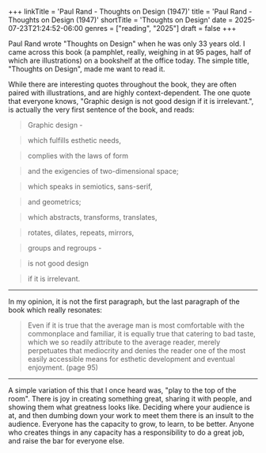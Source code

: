 +++
linkTitle = 'Paul Rand - Thoughts on Design (1947)'
title = 'Paul Rand - Thoughts on Design (1947)'
shortTitle = 'Thoughts on Design'
date = 2025-07-23T21:24:52-06:00
genres = ["reading", "2025"]
draft = false
+++

Paul Rand wrote "Thoughts on Design" when he was only 33 years old. I came across this book (a pamphlet, really, weighing in at 95 pages, half of which are illustrations) on a bookshelf at the office today. The simple title, "Thoughts on Design", made me want to read it. 

While there are interesting quotes throughout the book, they are often paired with illustrations, and are highly context-dependent. The one quote that everyone knows, "Graphic design is not good design if it is irrelevant.", is actually the very first sentence of the book, and reads:

> Graphic design - 

> which fulfills esthetic needs,

> complies with the laws of form

> and the exigencies of two-dimensional space; 

> which speaks in semiotics, sans-serif,

> and geometrics;

> which abstracts, transforms, translates,

> rotates, dilates, repeats, mirrors,

> groups and regroups -

> is not good design

> if it is irrelevant.

---

In my opinion, it is not the first paragraph, but the last paragraph of the book which really resonates: 

> Even if it is true that the average man is most comfortable with the commonplace and familiar, it is equally true that catering to bad taste, which we so readily attribute to the average reader, merely perpetuates that mediocrity and denies the reader one of the most easily accessible means for esthetic development and eventual enjoyment. (page 95)

---

A simple variation of this that I once heard was, "play to the top of the room". There is joy in creating something great, sharing it with people, and showing them what greatness looks like. Deciding where your audience is at, and then dumbing down your work to meet them there is an insult to the audience. Everyone has the capacity to grow, to learn, to be better. Anyone who creates things in any capacity has a responsibility to do a great job, and raise the bar for everyone else.

